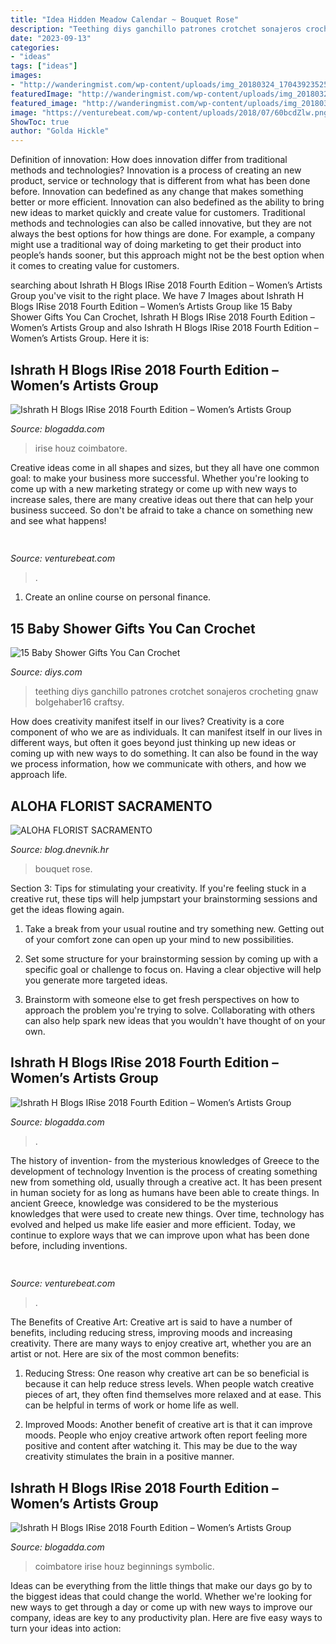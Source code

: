```yaml
---
title: "Idea Hidden Meadow Calendar ~ Bouquet Rose"
description: "Teething diys ganchillo patrones crotchet sonajeros crocheting gnaw bolgehaber16 craftsy"
date: "2023-09-13"
categories:
- "ideas"
tags: ["ideas"]
images:
- "http://wanderingmist.com/wp-content/uploads/img_20180324_1704392352589523771640971-768x1024.jpg"
featuredImage: "http://wanderingmist.com/wp-content/uploads/img_20180323_1715434724381648046085096-768x576.jpg"
featured_image: "http://wanderingmist.com/wp-content/uploads/img_20180323_1715434724381648046085096-768x576.jpg"
image: "https://venturebeat.com/wp-content/uploads/2018/07/60bcdZlw.png?w=800"
ShowToc: true
author: "Golda Hickle"
---
```



Definition of innovation: How does innovation differ from traditional methods and technologies?
Innovation is a process of creating an new product, service or technology that is different from what has been done before. Innovation can bedefined as any change that makes something better or more efficient. Innovation can also bedefined as the ability to bring new ideas to market quickly and create value for customers. 
Traditional methods and technologies can also be called innovative, but they are not always the best options for how things are done. For example, a company might use a traditional way of doing marketing to get their product into people’s hands sooner, but this approach might not be the best option when it comes to creating value for customers.

	

		
searching about Ishrath H Blogs IRise 2018 Fourth Edition – Women’s Artists Group you've visit to the right place. We have 7 Images about Ishrath H Blogs IRise 2018 Fourth Edition – Women’s Artists Group like 15 Baby Shower Gifts You Can Crochet, Ishrath H Blogs IRise 2018 Fourth Edition – Women’s Artists Group and also Ishrath H Blogs IRise 2018 Fourth Edition – Women’s Artists Group. Here it is:
		
    
## Ishrath H Blogs IRise 2018 Fourth Edition – Women’s Artists Group

<img loading=lazy src="http://wanderingmist.com/wp-content/uploads/img_20180323_1715434724381648046085096-768x576.jpg" onerror="this.onerror=null;this.src='https://tse1.mm.bing.net/th?id=OIP.8QiHaDByK5qtWjw4XvOlkAHaFj&amp;pid=15.1';" alt="Ishrath H Blogs IRise 2018 Fourth Edition – Women’s Artists Group">

_Source: blogadda.com_

>irise houz coimbatore. 

	

Creative ideas come in all shapes and sizes, but they all have one common goal: to make your business more successful. Whether you're looking to come up with a new marketing strategy or come up with new ways to increase sales, there are many creative ideas out there that can help your business succeed. So don't be afraid to take a chance on something new and see what happens!

    
## 

<img loading=lazy src="https://venturebeat.com/wp-content/uploads/2019/11/photoshopipad.jpg" onerror="this.onerror=null;this.src='https://tse4.mm.bing.net/th?id=OIP.z0Cxihs-U0tIJIaoh2pT5AHaFw&amp;pid=15.1';" alt="">

_Source: venturebeat.com_

>. 

	

1. Create an online course on personal finance.

    
## 15 Baby Shower Gifts You Can Crochet

<img loading=lazy src="https://cdn.diys.com/wp-content/uploads/2016/05/Teething-Biscuits-943x1024.jpg" onerror="this.onerror=null;this.src='https://tse4.mm.bing.net/th?id=OIP.xXa-mwptXt510u4k-aOACwHaIC&amp;pid=15.1';" alt="15 Baby Shower Gifts You Can Crochet">

_Source: diys.com_

>teething diys ganchillo patrones crotchet sonajeros crocheting gnaw bolgehaber16 craftsy. 

	

How does creativity manifest itself in our lives?
Creativity is a core component of who we are as individuals. It can manifest itself in our lives in different ways, but often it goes beyond just thinking up new ideas or coming up with new ways to do something. It can also be found in the way we process information, how we communicate with others, and how we approach life.

    
## ALOHA FLORIST SACRAMENTO

<img loading=lazy src="http://bit.ly/odmQVx" onerror="this.onerror=null;this.src='https://tse4.mm.bing.net/th?id=OIP.YxArvypJPIG9GDUrEfe_SgHaFj&amp;pid=15.1';" alt="ALOHA FLORIST SACRAMENTO">

_Source: blog.dnevnik.hr_

>bouquet rose. 

	

Section 3: Tips for stimulating your creativity.
If you're feeling stuck in a creative rut, these tips will help jumpstart your brainstorming sessions and get the ideas flowing again.
1. Take a break from your usual routine and try something new. Getting out of your comfort zone can open up your mind to new possibilities.

2. Set some structure for your brainstorming session by coming up with a specific goal or challenge to focus on. Having a clear objective will help you generate more targeted ideas.

3. Brainstorm with someone else to get fresh perspectives on how to approach the problem you're trying to solve. Collaborating with others can also help spark new ideas that you wouldn't have thought of on your own.

    
## Ishrath H Blogs IRise 2018 Fourth Edition – Women’s Artists Group

<img loading=lazy src="http://wanderingmist.com/wp-content/uploads/img_20180324_1704392352589523771640971-768x1024.jpg" onerror="this.onerror=null;this.src='https://tse3.mm.bing.net/th?id=OIP.QGKKluKg-wV_uVH23eB8GAHaJ4&amp;pid=15.1';" alt="Ishrath H Blogs IRise 2018 Fourth Edition – Women’s Artists Group">

_Source: blogadda.com_

>. 

	

The history of invention- from the mysterious knowledges of Greece to the development of technology
Invention is the process of creating something new from something old, usually through a creative act. It has been present in human society for as long as humans have been able to create things. In ancient Greece, knowledge was considered to be the mysterious knowledges that were used to create new things. Over time, technology has evolved and helped us make life easier and more efficient. Today, we continue to explore ways that we can improve upon what has been done before, including inventions.

    
## 

<img loading=lazy src="https://venturebeat.com/wp-content/uploads/2018/07/60bcdZlw.png?w=800" onerror="this.onerror=null;this.src='https://tse2.mm.bing.net/th?id=OIP.SHYPp7Z1xUXxnQEYuoGexAHaEK&amp;pid=15.1';" alt="">

_Source: venturebeat.com_

>. 

	

The Benefits of Creative Art:
Creative art is said to have a number of benefits, including reducing stress, improving moods and increasing creativity. There are many ways to enjoy creative art, whether you are an artist or not. Here are six of the most common benefits:
1. Reducing Stress: One reason why creative art can be so beneficial is because it can help reduce stress levels. When people watch creative pieces of art, they often find themselves more relaxed and at ease. This can be helpful in terms of work or home life as well.

2. Improved Moods: Another benefit of creative art is that it can improve moods. People who enjoy creative artwork often report feeling more positive and content after watching it. This may be due to the way creativity stimulates the brain in a positive manner.


    
## Ishrath H Blogs IRise 2018 Fourth Edition – Women’s Artists Group

<img loading=lazy src="http://wanderingmist.com/wp-content/uploads/img_20180323_1727003979320729951310531-1024x768.jpg" onerror="this.onerror=null;this.src='https://tse1.mm.bing.net/th?id=OIP.ftCZW631gV2SPxiJbLfh-wHaFj&amp;pid=15.1';" alt="Ishrath H Blogs IRise 2018 Fourth Edition – Women’s Artists Group">

_Source: blogadda.com_

>coimbatore irise houz beginnings symbolic. 

	

Ideas can be everything from the little things that make our days go by to the biggest ideas that could change the world. Whether we're looking for new ways to get through a day or come up with new ways to improve our company, ideas are key to any productivity plan. Here are five easy ways to turn your ideas into action: 

